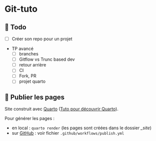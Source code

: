 # Git-tuto

## :construction: Todo

- [ ] Créer son repo pour un projet
- TP avancé
  - [ ] branches
  - [ ] Gitflow vs Trunc based dev
  - [ ] retour arrière
  - [ ] CI
  - [ ] Fork, PR
  - [ ] projet quarto

## :rocket: Publier les pages

Site construit avec [Quarto](https://quarto.org/) ([Tuto pour découvrir Quarto](https://ludo2ne.github.io/Quarto-tuto/)).

Pour générer les pages :

- en local : `quarto render` (les pages sont créées dans le dossier *_site*)
- sur [GitHub](https://ludo2ne.github.io/Git-tuto/) : voir fichier `.github/workflows/publish.yml`
